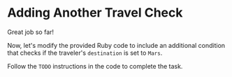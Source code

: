 # Adding Another Travel Check

Great job so far!

Now, let's modify the provided Ruby code to include an additional condition that checks if the traveler's `destination` is set to `Mars`.

Follow the `TODO` instructions in the code to complete the task.